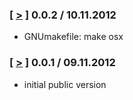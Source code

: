 ### [ [>](//github.com/svg/svgo-gui/tree/v0.0.2) ] 0.0.2 / 10.11.2012
* GNUmakefile: make osx

### [ [>](//github.com/svg/svgo-gui/tree/v0.0.1) ] 0.0.1 / 09.11.2012
* initial public version
